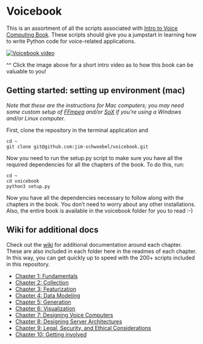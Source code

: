 # Voicebook

This is an assortment of all the scripts associated with [Intro to Voice Computing Book](http://voicebook.neurolex.co). These scripts should give you a jumpstart in learning how to write Python code for voice-related applications. 

[![Voicebook video](https://github.com/jim-schwoebel/voicebook/blob/master/references/Screen%20Shot%202018-09-30%20at%207.15.03%20AM.png)](https://www.youtube.com/watch?v=7QV-Vlqq2GE "Voicebook intro video")

^^ Click the image above for a short intro video as to how this book can be valuable to you! 

## Getting started: setting up environment (mac)

*Note that these are the instructions for Mac computers; you may need some custom setup of [FFmpeg](https://www.ffmpeg.org/) and/or [SoX](http://sox.sourceforge.net/) if you're using a Windows and/or Linux computer.* 

First, clone the repository in the terminal application and 

    cd ~
    git clone git@github.com:jim-schwoebel/voicebook.git

Now you need to run the setup.py script to make sure you have all the required dependencies for all the chapters of the book. To do this, run:

    cd ~
    cd voicebook
    python3 setup.py

Now you have all the dependencies necessary to follow along with the chapters in the book. You don’t need to worry about any other installations. Also, the entire book is available in the voicebook folder for you to read :-) 

## Wiki for additional docs 
Check out the [wiki](https://github.com/jim-schwoebel/voicebook/wiki) for additional documentation around each chapter. These are also included in each folder here in the readmes of each chapter. In this way, you can get quickly up to speed with the 200+ scripts included in this repository. 
* [Chapter 1: Fundamentals](https://github.com/jim-schwoebel/voicebook/wiki/0.1.-Fundamentals)
* [Chapter 2: Collection](https://github.com/jim-schwoebel/voicebook/wiki/0.2.---Collection)
* [Chapter 3: Featurization](https://github.com/jim-schwoebel/voicebook/wiki/0.3.-Featurization)
* [Chapter 4: Data Modeling](https://github.com/jim-schwoebel/voicebook/wiki/0.4.-Data-modeling)
* [Chapter 5: Generation](https://github.com/jim-schwoebel/voicebook/wiki/0.5.-Generation)
* [Chapter 6: Visualization](https://github.com/jim-schwoebel/voicebook/wiki/0.6.-Visualization)
* [Chapter 7: Designing Voice Computers](https://github.com/jim-schwoebel/voicebook/wiki/0.7.-Designing-Voice-Computers)
* [Chapter 8: Designing Server Architectures](https://github.com/jim-schwoebel/voicebook/wiki/0.8.-Designing-server-architectures)
* [Chapter 9: Legal, Security, and Ethical Considerations](https://github.com/jim-schwoebel/voicebook/wiki/0.9.-Legal,-Ethical,-and-Security-Considerations)
* [Chapter 10: Getting involved](https://github.com/jim-schwoebel/voicebook/wiki/1.0.-Getting-involved)
